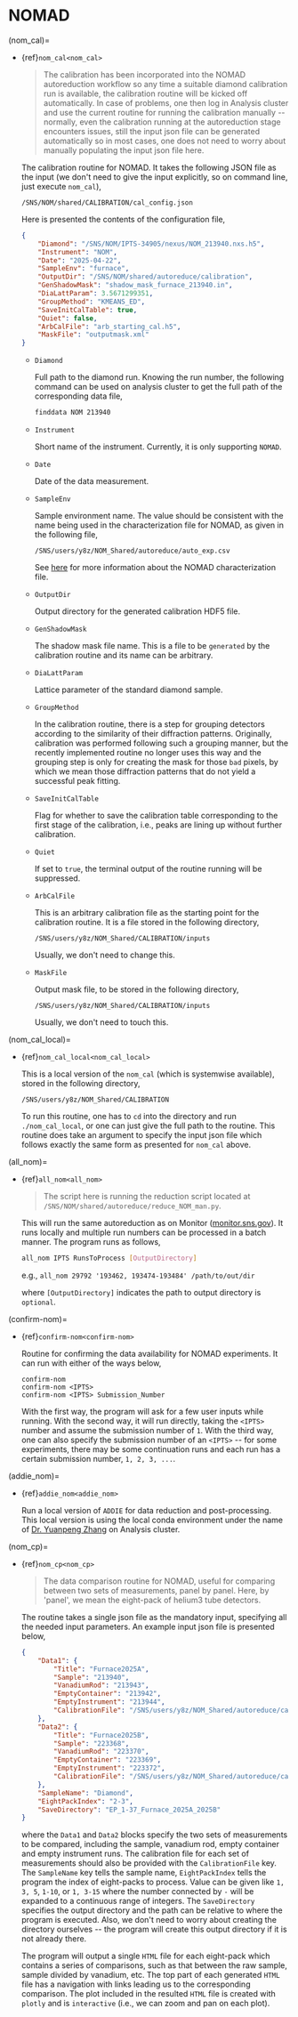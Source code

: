 NOMAD
===

(nom_cal)=
- {ref}`nom_cal<nom_cal>`

    > The calibration has been incorporated into the NOMAD autoreduction workflow so any time a suitable diamond calibration run is available, the calibration routine will be kicked off automatically. In case of problems, one then log in Analysis cluster and use the current routine for running the calibration manually -- normally, even the calibration running at the autoreduction stage encounters issues, still the input json file can be generated automatically so in most cases, one does not need to worry about manually populating the input json file here.

    The calibration routine for NOMAD. It takes the following JSON file as the input (we don't need to give the input explicitly, so on command line, just execute `nom_cal`),

    ```
    /SNS/NOM/shared/CALIBRATION/cal_config.json
    ```

    Here is presented the contents of the configuration file,

    ```json
    {
        "Diamond": "/SNS/NOM/IPTS-34905/nexus/NOM_213940.nxs.h5",
        "Instrument": "NOM",
        "Date": "2025-04-22",
        "SampleEnv": "furnace",
        "OutputDir": "/SNS/NOM/shared/autoreduce/calibration",
        "GenShadowMask": "shadow_mask_furnace_213940.in",
        "DiaLattParam": 3.5671299351,
        "GroupMethod": "KMEANS_ED",
        "SaveInitCalTable": true,
        "Quiet": false,
        "ArbCalFile": "arb_starting_cal.h5",
        "MaskFile": "outputmask.xml"
    }
    ```

    - `Diamond`

        Full path to the diamond run. Knowing the run number, the following command can be used on analysis cluster to get the full path of the corresponding data file,

        ```bash
        finddata NOM 213940
        ```

    - `Instrument`

        Short name of the instrument. Currently, it is only supporting `NOMAD`.

    - `Date`

        Date of the data measurement.

    - `SampleEnv`

        Sample environment name. The value should be consistent with the name being used in the characterization file for NOMAD, as given in the following file,

        ```
        /SNS/users/y8z/NOM_Shared/autoreduce/auto_exp.csv
        ```

        See [here](https://powder.ornl.gov/auto_reduce/nomad_auto.html) for more information about the NOMAD characterization file.

    - `OutputDir`

        Output directory for the generated calibration HDF5 file.

    - `GenShadowMask`

        The shadow mask file name. This is a file to be `generated` by the calibration routine and its name can be arbitrary.

    - `DiaLattParam`

        Lattice parameter of the standard diamond sample.

    - `GroupMethod`

        In the calibration routine, there is a step for grouping detectors according to the similarity of their diffraction patterns. Originally, calibration was performed following such a grouping manner, but the recently implemented routine no longer uses this way and the grouping step is only for creating the mask for those `bad` pixels, by which we mean those diffraction patterns that do not yield a successful peak fitting.

    - `SaveInitCalTable`

        Flag for whether to save the calibration table corresponding to the first stage of the calibration, i.e., peaks are lining up without further calibration.

    - `Quiet`

        If set to `true`, the terminal output of the routine running will be suppressed.

    - `ArbCalFile`

        This is an arbitrary calibration file as the starting point for the calibration routine. It is a file stored in the following directory,

        ```
        /SNS/users/y8z/NOM_Shared/CALIBRATION/inputs
        ```

        Usually, we don't need to change this.

    - `MaskFile`

        Output mask file, to be stored in the following directory,

        ```
        /SNS/users/y8z/NOM_Shared/CALIBRATION/inputs
        ```

        Usually, we don't need to touch this.

(nom_cal_local)=
- {ref}`nom_cal_local<nom_cal_local>`

    This is a local version of the `nom_cal` (which is systemwise available), stored in the following directory,

    ```
    /SNS/users/y8z/NOM_Shared/CALIBRATION
    ```

    To run this routine, one has to `cd` into the directory and run `./nom_cal_local`, or one can just give the full path to the routine. This routine does take an argument to specify the input json file which follows exactly the same form as presented for `nom_cal` above.

(all_nom)=
- {ref}`all_nom<all_nom>`

    > The script here is running the reduction script located at `/SNS/NOM/shared/autoreduce/reduce_NOM_man.py`.

    This will run the same autoreduction as on Monitor ([monitor.sns.gov](https://monitor.sns.gov)). It runs locally and multiple run numbers can be processed in a batch manner. The program runs as follows,

    ```bash
    all_nom IPTS RunsToProcess [OutputDirectory]
    ```

    e.g., `all_nom 29792 '193462, 193474-193484' /path/to/out/dir`

    where `[OutputDirectory]` indicates the path to output directory is `optional`.

(confirm-nom)=
- {ref}`confirm-nom<confirm-nom>`

    Routine for confirming the data availability for NOMAD experiments. It can run with either of the ways below,

    ```
    confirm-nom
    confirm-nom <IPTS>
    confirm-nom <IPTS> Submission_Number
    ```

    With the first way, the program will ask for a few user inputs while running. With the second way, it will run directly, taking the `<IPTS>` number and assume the submission number of `1`. With the third way, one can also specify the submission number of an `<IPTS>` -- for some experiments, there may be some continuation runs and each run has a certain submission number, `1, 2, 3, ...`.

(addie_nom)=
- {ref}`addie_nom<addie_nom>`

    Run a local version of `ADDIE` for data reduction and post-processing. This local version is using the local conda environment under the name of [Dr. Yuanpeng Zhang](https://www.ornl.gov/staff-profile/yuanpeng-zhang) on Analysis cluster.

(nom_cp)=
- {ref}`nom_cp<nom_cp>`

    > The data comparison routine for NOMAD, useful for comparing between two sets of measurements, panel by panel. Here, by 'panel', we mean the eight-pack of helium3 tube detectors.

    The routine takes a single json file as the mandatory input, specifying all the needed input parameters. An example input json file is presented below,

    ```json
    {
        "Data1": {
            "Title": "Furnace2025A",
            "Sample": "213940",
            "VanadiumRod": "213943",
            "EmptyContainer": "213942",
            "EmptyInstrument": "213944",
            "CalibrationFile": "/SNS/users/y8z/NOM_Shared/autoreduce/calibration/NOMAD_213940_2025-04-22_furnace.h5"
        },
        "Data2": {
            "Title": "Furnace2025B",
            "Sample": "223368",
            "VanadiumRod": "223370",
            "EmptyContainer": "223369",
            "EmptyInstrument": "223372",
            "CalibrationFile": "/SNS/users/y8z/NOM_Shared/autoreduce/calibration/NOMAD_223368_2025-08-27_furnace.h5"
        },
        "SampleName": "Diamond",
        "EightPackIndex": "2-3",
        "SaveDirectory": "EP_1-37_Furnace_2025A_2025B"
    }
    ```

    where the `Data1` and `Data2` blocks specify the two sets of measurements to be compared, including the sample, vanadium rod, empty container and empty instrument runs. The calibration file for each set of measurements should also be provided with the `CalibrationFile` key. The `SampleName` key tells the sample name, `EightPackIndex` tells the program the index of eight-packs to process. Value can be given like `1, 3, 5`, `1-10`, or `1, 3-15` where the number connected by `-` will be expanded to a continuous range of integers. The `SaveDirectory` specifies the output directory and the path can be relative to where the program is executed. Also, we don't need to worry about creating the directory ourselves -- the program will create this output directory if it is not already there.

    The program will output a single `HTML` file for each eight-pack which contains a series of comparisons, such as that between the raw sample, sample divided by vanadium, etc. The top part of each generated `HTML` file has a navigation with links leading us to the corresponding comparison. The plot included in the resulted `HTML` file is created with `plotly` and is `interactive` (i.e., we can zoom and pan on each plot).
